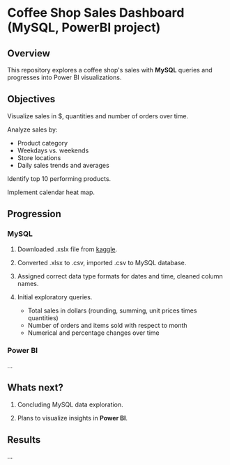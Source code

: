 # Coffee Shop Sales Dashboard (MySQL, PowerBI project)

## Overview

This repository explores a coffee shop's sales with **MySQL** queries and progresses into Power BI visualizations.

## Objectives

Visualize sales in $, quantities and number of orders over time.

Analyze sales by:
   - Product category
   - Weekdays vs. weekends
   - Store locations
   - Daily sales trends and averages

Identify top 10 performing products.

Implement calendar heat map.

## Progression

### MySQL

1. Downloaded .xslx file from [kaggle](https://www.kaggle.com/datasets/ahmedabbas757/coffee-sales/data).

2. Converted .xlsx to .csv, imported .csv to MySQL database.

3. Assigned correct data type formats for dates and time, cleaned column names.

4. Initial exploratory queries.
   - Total sales in dollars (rounding, summing, unit prices times quantities)
   - Number of orders and items sold with respect to month
   - Numerical and percentage changes over time

### Power BI

...

## Whats next?

1. Concluding MySQL data exploration.

2. Plans to visualize insights in **Power BI**.

## Results

...















































